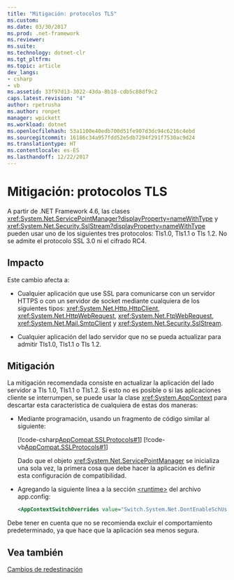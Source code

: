 ```yaml
---
title: "Mitigación: protocolos TLS"
ms.custom: 
ms.date: 03/30/2017
ms.prod: .net-framework
ms.reviewer: 
ms.suite: 
ms.technology: dotnet-clr
ms.tgt_pltfrm: 
ms.topic: article
dev_langs:
- csharp
- vb
ms.assetid: 33f97d13-3022-43da-8b18-cdb5c88df9c2
caps.latest.revision: "4"
author: rpetrusha
ms.author: ronpet
manager: wpickett
ms.workload: dotnet
ms.openlocfilehash: 53a1100e40edb700d51fe907d3dc94c6216c4ebd
ms.sourcegitcommit: 16186c34a957fdd52e5db7294f291f7530ac9d24
ms.translationtype: HT
ms.contentlocale: es-ES
ms.lasthandoff: 12/22/2017
---
```

# <a name="mitigation-tls-protocols"></a>Mitigación: protocolos TLS
A partir de .NET Framework 4.6, las clases <xref:System.Net.ServicePointManager?displayProperty=nameWithType> y <xref:System.Net.Security.SslStream?displayProperty=nameWithType> pueden usar uno de los siguientes tres protocolos: Tls1.0, Tls1.1 o Tls 1.2. No se admite el protocolo SSL 3.0 ni el cifrado RC4.  
  
## <a name="impact"></a>Impacto  
 Este cambio afecta a:  
  
-   Cualquier aplicación que use SSL para comunicarse con un servidor HTTPS o con un servidor de socket mediante cualquiera de los siguientes tipos: <xref:System.Net.Http.HttpClient>, <xref:System.Net.HttpWebRequest>, <xref:System.Net.FtpWebRequest>, <xref:System.Net.Mail.SmtpClient> y <xref:System.Net.Security.SslStream>.  
  
-   Cualquier aplicación del lado servidor que no se pueda actualizar para admitir Tls1.0, Tls1.1 o Tls 1.2.  
  
## <a name="mitigation"></a>Mitigación  
 La mitigación recomendada consiste en actualizar la aplicación del lado servidor a Tls 1.0, Tls1.1 o Tls1.2. Si esto no es posible o si las aplicaciones cliente se interrumpen, se puede usar la clase <xref:System.AppContext> para descartar esta característica de cualquiera de estas dos maneras:  
  
-   Mediante programación, usando un fragmento de código similar al siguiente:  
  
     [!code-csharp[AppCompat.SSLProtocols#1](../../../samples/snippets/csharp/VS_Snippets_CLR/appcompat.sslprotocols/cs/program.cs#1)]
     [!code-vb[AppCompat.SSLProtocols#1](../../../samples/snippets/visualbasic/VS_Snippets_CLR/appcompat.sslprotocols/vb/module1.vb#1)]  
  
     Dado que el objeto <xref:System.Net.ServicePointManager> se inicializa una sola vez, la primera cosa que debe hacer la aplicación es definir esta configuración de compatibilidad.  
  
-   Agregando la siguiente línea a la sección [\<runtime>](../../../docs/framework/configure-apps/file-schema/runtime/runtime-element.md) del archivo app.config:  
  
    ```xml  
    <AppContextSwitchOverrides value="Switch.System.Net.DontEnableSchUseStrongCrypto=true"/>  
    ```  
  
 Debe tener en cuenta que no se recomienda excluir el comportamiento predeterminado, ya que hace que la aplicación sea menos segura.  
  
## <a name="see-also"></a>Vea también  
 [Cambios de redestinación](../../../docs/framework/migration-guide/retargeting-changes-in-the-net-framework-4-6.md)
